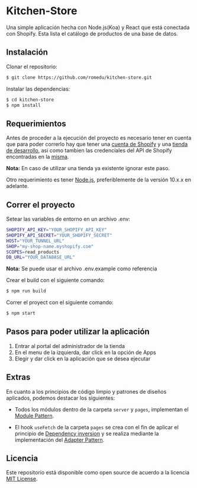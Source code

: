 # Kitchen-Store

Una simple aplicación hecha con Node.js(Koa) y React que está conectada con Shopify. Esta lista el catálogo de productos de una base de datos.

## Instalación

Clonar el repositorio:

```sh
$ git clone https://github.com/romedu/kitchen-store.git
```

Instalar las dependencias:

```sh
$ cd kitchen-store
$ npm install
```

## Requerimientos

Antes de proceder a la ejecución del proyecto es necesario tener en cuenta que para poder correrlo hay que tener una [cuenta de Shopify](https://partners.shopify.com/signup) y una [tienda de desarrollo](https://help.shopify.com/en/partners/dashboard/development-stores#create-a-development-store), asi como tambien las credenciales del API de Shopify encontradas en la [misma](https://help.shopify.com/en/api/tools/partner-dashboard/your-apps#create-a-new-app).

**Nota:** En caso de utilizar una tienda ya existente ignorar este paso.

Otro requerimiento es tener [Node.js](https://nodejs.org), preferiblemente de la versión 10.x.x en adelante.

## Correr el proyecto

Setear las variables de entorno en un archivo .env:

```sh
SHOPIFY_API_KEY="YOUR_SHOPIFY_API_KEY"
SHOPIFY_API_SECRET="YOUR_SHOPIFY_SECRET"
HOST="YOUR_TUNNEL_URL"
SHOP="my-shop-name.myshopify.com"
SCOPES=read_products
DB_URL="YOUR_DATABASE_URL"
```

**Nota:** Se puede usar el archivo .env.example como referencia

Crear el build con el siguiente comando:

```sh
$ npm run build
```

Correr el proyect con el siguiente comando:

```sh
$ npm start
```

## Pasos para poder utilizar la aplicación

1. Entrar al portal del administrador de la tienda
2. En el menu de la izquierda, dar click en la opción de Apps
3. Elegir y dar click en la aplicación que se desea ejecutar

## Extras

En cuanto a los principios de código limpio y patrones de diseños aplicados, podemos destacar los siguientes:

- Todos los módulos dentro de la carpeta `server` y `pages`, implementan el [Module Pattern](https://en.wikipedia.org/wiki/Module_pattern).

- El hook `useFetch` de la carpeta `pages` se crea con el fin de aplicar el principio de [Dependency inversion](https://en.wikipedia.org/wiki/Dependency_inversion_principle) y se realiza mediante la implementación del [Adapter Pattern](https://en.wikipedia.org/wiki/Adapter_pattern).

## Licencia

Este repositorio está disponible como open source de acuerdo a la licencia [MIT License](https://opensource.org/licenses/MIT).
